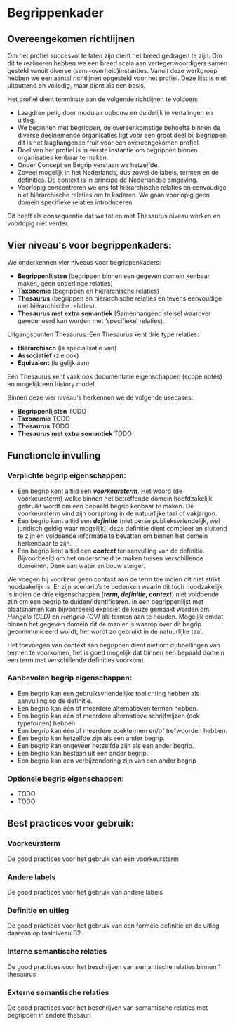 # Begrippenkader

## Overeengekomen richtlijnen

Om het profiel succesvol te laten zijn dient het breed gedragen te zijn. Om dit te realiseren hebben we een breed scala aan vertegenwoordigers samen gesteld vanuit diverse (semi-overheid)instanties. Vanuit deze werkgroep hebben we een aantal richtlijnen opgesteld voor het profiel. Deze lijst is niet uitputtend en volledig, maar dient als een basis. 

Het profiel dient tenminste aan de volgende richtlijnen te voldoen:

- Laagdrempelig door modulair opbouw en duidelijk in vertalingen en uitleg.
- We beginnen met begrippen, de overeenkomstige behoefte binnen de diverse deelnemende organisaties ligt voor een groot deel bij begrippen, dit is het laaghangende fruit voor een overeengekomen profiel.
- Doel van het profiel is in eerste instantie om begrippen binnen organisaties kenbaar te maken.
- Onder Concept en Begrip verstaan we hetzelfde.
- Zoveel mogelijk in het Nederlands, dus zowel de labels, termen en de definities. De context is in principe de Nederlandse omgeving. 
- Voorlopig concentreren we ons tot hiërarchische relaties en eenvoudige niet hiërarchische relaties om te kaderen. We gaan voorlopig geen domein specifieke relaties introduceren. 

Dit heeft als consequentie dat we tot en met Thesaurus niveau werken en voorlopig niet verder.

## Vier niveau's voor begrippenkaders:

We onderkennen vier niveaus voor begrippenkaders:
- **Begrippenlijsten** (begrippen binnen een gegeven domein kenbaar maken, geen onderlinge relaties)
- **Taxonomie** (begrippen en hiërarchische relaties)
- **Thesaurus** (begrippen en hiërarchische relaties en tevens eenvoudige niet hiërarchische relaties).
- **Thesaurus met extra semantiek** (Samenhangend stelsel waarover geredeneerd kan worden met ‘specifieke’ relaties).

Uitgangspunten Thesaurus:
Een Thesaurus kent drie type relaties: 
  - **Hiërarchisch** (is specialisatie van)
  - **Associatief** (zie ook)
  - **Equivalent** (is gelijk aan)

Een Thesaurus kent vaak ook documentatie eigenschappen (scope notes) en mogelijk een history model. 

Binnen deze vier niveau's herkennen we de volgende usecases:
- **Begrippenlijsten**              TODO
- **Taxonomie**                     TODO
- **Thesaurus**                     TODO
- **Thesaurus met extra semantiek** TODO

## Functionele invulling
### Verplichte begrip eigenschappen:

- Een begrip kent altijd een **_voorkeursterm_**. Het woord (de voorkeursterm) welke binnen het betreffende domein hoofdzakelijk gebruikt wordt om een bepaald begrip kenbaar te maken. De voorkeursterm vind zijn oorsprong in de natuurlijke taal of vakjargon.
- Een begrip kent altijd een **_definitie_** (niet perse publieksvriendelijk, wel juridisch geldig waar mogelijk), deze definitie dient compleet en sluitend te zijn en voldoende informatie te bevatten om binnen het domein herkenbaar te zijn. 
- Een begrip kent altijd een **_context_** ter aanvulling van de definitie. Bijvoorbeeld om het onderscheid te maken tussen verschillende domeinen. Denk aan water en bouw steiger. 

We voegen bij voorkeur geen contaxt aan de term toe indien dit niet strikt noodzakelijk is. Er zijn scenario’s te bedenken waarin dit toch noodzakelijk is indien de drie eigenschappen (_**term, definitie, context**_) niet voldoende zijn om een begrip te duiden/identificeren. 
In een begrippenlijst met plaatsnamen kan bijvoorbeeld expliciet de keuze gemaakt worden om _Hengelo (GLD)_ en _Hengelo (OV)_ als termen aan te houden. Mogelijk omdat binnen het gegeven domein dit de manier is waarop over dit begrip gecommuniceerd wordt, het wordt zo gebruikt in de natuurlijke taal. 

Het toevoegen van context aan begrippen dient niet om dubbellingen van termen te voorkomen, het is goed mogelijk dat binnen een bepaald domein een term met verschillende definities voorkomt. 

### Aanbevolen begrip eigenschappen:
- Een begrip kan een gebruiksvriendelijke toelichting hebben als aanvulling op de definitie. 
- Een begrip kan één of meerdere alternatieven termen hebben. 
- Een begrip kan één of meerdere alternatieve schrijfwijzen (ook typefouten) hebben. 
- Een begrip kan één of meerdere zoektermen en/of trefwoorden hebben. 
- Een begrip kan hetzelfde zijn als een ander begrip.
- Een begrip kan ongeveer hetzelfde zijn als een ander begrip. 
- Een begrip kan bestaan uit een ander begrip.
- Een begrip kan een verbijzondering zijn van een ander begrip 

### Optionele begrip eigenschappen:
- TODO
- TODO

## Best practices voor gebruik:

### Voorkeursterm
De good practices voor het gebruik van een voorkeursterm
### Andere labels
De good practices voor het gebruik van andere labels
### Definitie en uitleg
De good practices voor het gebruik van een formele definitie en de uitleg daarvan op taalniveau B2
### Interne semantische relaties
De good practices voor het beschrijven van semantische relaties binnen 1 thesaurus
### Externe semantische relaties
De good practices voor het beschrijven van semantische relaties met begrippen in andere thesauri
